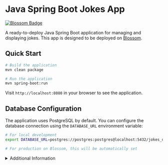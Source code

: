 # Java Spring Boot Jokes App

[![Blossom Badge](https://img.boltops.com/images/blossom/logos/blossom-readme.png)](https://blossom-cloud.com)

A ready-to-deploy Java Spring Boot application for managing and displaying jokes. This app is designed to be deployed on [Blossom](https://blossom-cloud.com).

## Quick Start

```bash
# Build the application
mvn clean package

# Run the application
mvn spring-boot:run
```

Visit `http://localhost:8080` in your browser to see the application.

## Database Configuration

The application uses PostgreSQL by default. You can configure the database connection using the `DATABASE_URL` environment variable:

```bash
# For local development
export DATABASE_URL=postgres://postgres:postgres@localhost:5432/jokes_dev

# For production on Blossom, this will be automatically set
```

<details>
<summary>Additional Information</summary>

## Features

- View a list of all jokes
- Add, edit, and delete jokes
- Get a random joke
- Categorize jokes
- RESTful API endpoints

## API Endpoints

- `GET /api/jokes` - Get all jokes
- `GET /api/jokes/{id}` - Get a specific joke
- `GET /api/jokes/random` - Get a random joke
- `POST /api/jokes` - Create a new joke
- `PUT /api/jokes/{id}` - Update a joke
- `DELETE /api/jokes/{id}` - Delete a joke

</details>